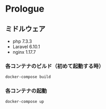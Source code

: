 # Prologue

## ミドルウェア

- php 7.3.3
- Laravel 6.10.1
- nginx 1.17.7

### 各コンテナのビルド（初めて起動する時）

```bash
docker-compose build
```

### 各コンテナの起動

```bash
docker-compose up
```
